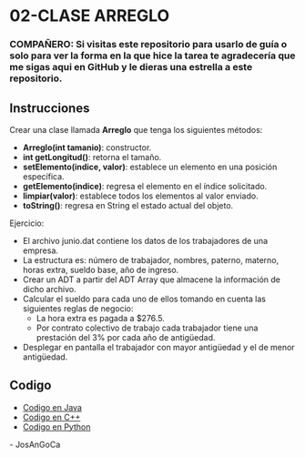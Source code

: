 # 02-CLASE ARREGLO

### **COMPAÑERO:** Si visitas este repositorio para usarlo de guía o solo para ver la forma en la que hice la tarea te agradecería que me sigas aqui en GitHub y le dieras una estrella a este repositorio.

## Instrucciones

Crear una clase llamada **Arreglo** que tenga los siguientes métodos:

-   **Arreglo(int tamanio)**: constructor.
-   **int getLongitud()**: retorna el tamaño.
-   **setElemento(indice, valor)**: establece un elemento en una posición específica.
-   **getElemento(indice)**: regresa el elemento en el índice solicitado.
-   **limpiar(valor)**: establece todos los elementos al valor enviado.
-   **toString()**: regresa en String el estado actual del objeto.

Ejercicio:

-   El archivo junio.dat contiene los datos de los trabajadores de una empresa.
-   La estructura es: número de trabajador, nombres, paterno, materno, horas extra, sueldo base, año de ingreso.
-   Crear un ADT a partir del ADT Array que almacene la información de dicho archivo.
-   Calcular el sueldo para cada uno de ellos tomando en cuenta las siguientes reglas de negocio:
    -   La hora extra es pagada a $276.5.
    -   Por contrato colectivo de trabajo cada trabajador tiene una prestación del 3% por cada año de antigüedad.
-   Desplegar en pantalla el trabajador con mayor antigüedad y el de menor antigüedad.

## Codigo

-   [Codigo en Java](./java/src/Arreglo.java)
-   [Codigo en C++](./cpp/clase_arreglo.cpp)
-   [Codigo en Python](./python/clase_arreglo.py)

\- JosAnGoCa
